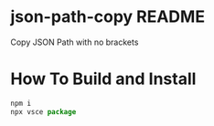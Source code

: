# json-path-copy README

Copy JSON Path with no brackets

# How To Build and Install

```ts
npm i
npx vsce package
```
